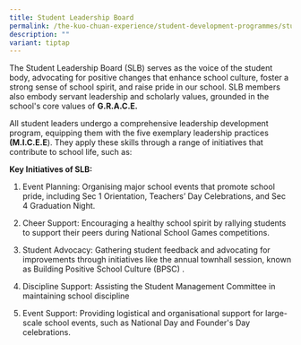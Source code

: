 ```yaml
---
title: Student Leadership Board
permalink: /the-kuo-chuan-experience/student-development-programmes/student-leadership-board/
description: ""
variant: tiptap
---
```

<p>The Student Leadership Board (SLB) serves as the voice of the student
body, advocating for positive changes that enhance school culture, foster
a strong sense of school spirit, and raise pride in our school. SLB members
also embody servant leadership and scholarly values, grounded in the school's
core values of <strong>G.R.A.C.E.</strong>
</p>
<p>All student leaders undergo a comprehensive leadership development program,
equipping them with the five exemplary leadership practices <strong>(M.I.C.E.E</strong>).
They apply these skills through a range of initiatives that contribute
to school life, such as:</p>
<p><strong>Key Initiatives of SLB:</strong>
</p>
<ol data-tight="true" class="tight">
<li>
<p>Event Planning: Organising major school events that promote school pride,
including Sec 1 Orientation, Teachers’ Day Celebrations, and Sec 4 Graduation
Night.</p>
</li>
<li>
<p>Cheer Support: Encouraging a healthy school spirit by rallying students
to support their peers during National School Games competitions.</p>
</li>
<li>
<p>Student Advocacy: Gathering student feedback and advocating for improvements
through initiatives like the annual townhall session, known as Building
Positive School Culture (BPSC) .</p>
</li>
<li>
<p>Discipline Support: Assisting the Student Management Committee in maintaining
school discipline</p>
</li>
<li>
<p>Event Support: Providing logistical and organisational support for large-scale
school events, such as National Day and Founder's Day celebrations.</p>
</li>
</ol>
<p></p>